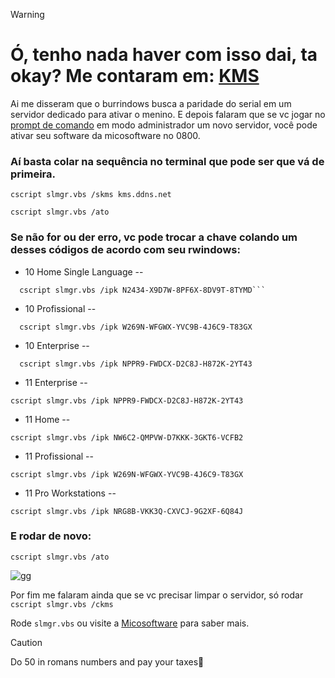 > [!WARNING] 
> # Ó, tenho nada haver com isso dai, ta okay? Me contaram em: [KMS](https://gist.github.com/mokoshalb/b87326bbb62805e94da72f8d0f73f563) 
 
 
 
 
  
 
Ai me disseram que o burrindows busca a paridade do serial em um servidor dedicado para ativar o menino.
E depois falaram que se vc jogar no [prompt de comando](https://pt.wikihow.com/Executar-o-Prompt-de-Comando-como-Administrador-no-Windows) em modo administrador um novo servidor, você pode ativar seu software da micosoftware no 0800.
### Aí basta colar na sequência no terminal que pode ser que vá de primeira.

```
cscript slmgr.vbs /skms kms.ddns.net
```
```
cscript slmgr.vbs /ato
```

### Se não for ou der erro, vc pode trocar a chave colando um desses códigos de acordo com seu rwindows:

  * 10 Home Single Language -- 
```
  cscript slmgr.vbs /ipk N2434-X9D7W-8PF6X-8DV9T-8TYMD```
```
  * 10 Profissional -- 
```
  cscript slmgr.vbs /ipk W269N-WFGWX-YVC9B-4J6C9-T83GX
``` 
  * 10 Enterprise -- 
```
  cscript slmgr.vbs /ipk NPPR9-FWDCX-D2C8J-H872K-2YT43
```
  * 11 Enterprise -- 
```
cscript slmgr.vbs /ipk NPPR9-FWDCX-D2C8J-H872K-2YT43
```
  * 11 Home --
```
cscript slmgr.vbs /ipk NW6C2-QMPVW-D7KKK-3GKT6-VCFB2
```
  * 11 Profissional -- 
```
cscript slmgr.vbs /ipk W269N-WFGWX-YVC9B-4J6C9-T83GX
```
  * 11 Pro Workstations --	
```
cscript slmgr.vbs /ipk NRG8B-VKK3Q-CXVCJ-9G2XF-6Q84J
```

### E rodar de novo:
```
cscript slmgr.vbs /ato
```

 ![gg](https://media.tenor.com/O7I6jP528WoAAAAi/potato-kawaii-potato.gif)

 
 
 Por fim me falaram ainda que se vc precisar limpar o servidor, só rodar ```cscript slmgr.vbs /ckms```
 
 Rode ```slmgr.vbs``` ou visite a [Micosoftware]((https://learn.microsoft.com/pt-br/windows-server/get-started/kms-client-activation-keys?tabs=server2025%2Cwindows1110ltsc%2Cversion1803%2Cwindows81)) para saber mais.
 
 
 
 
 
  
 
> [!CAUTION] 
> Do 50 in romans numbers and pay your taxes🤣
